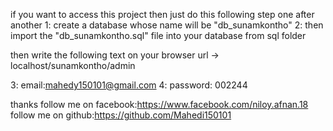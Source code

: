 if you want to access this project then just do this following step one after another
1: create a database whose name will be "db_sunamkontho"
2: then import the "db_sunamkontho.sql" file into your database from sql folder

then write the following text on your browser url ->
localhost/sunamkontho/admin

3: email:mahedy150101@gmail.com
4: password: 002244


thanks 
follow me on facebook:https://www.facebook.com/niloy.afnan.18
follow me on github:https://github.com/Mahedi150101
